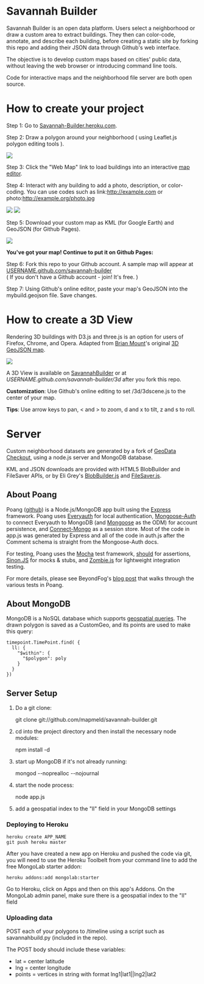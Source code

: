 # Savannah Builder

Savannah Builder is an open data platform. Users select a neighborhood or draw a custom area to extract buildings. They then can color-code, annotate, and describe each building, before creating a static site by forking this repo and adding their JSON data through Github's web interface.

The objective is to develop custom maps based on cities' public data, without leaving the web browser or introducing command line tools.

Code for interactive maps and the neighborhood file server are both open source.

# How to create your project

Step 1: Go to <a href="http://Savannah-Builder.heroku.com" target="_blank">Savannah-Builder.heroku.com</a>.

Step 2: Draw a polygon around your neighborhood ( using Leaflet.js polygon editing tools ).

<img src="http://i.imgur.com/U9uW5.png"/>

Step 3: Click the "Web Map" link to load buildings into an interactive <a href="http://savannah-builder.herokuapp.com/timeline?customgeo=50bc6eb9c446eb0200007455">map editor</a>.

Step 4: Interact with any building to add a photo, description, or color-coding. You can use codes such as link:http://example.com or photo:http://example.org/photo.jpg

<img src="http://i.imgur.com/566W8.png"/>

<img src="http://i.imgur.com/WmhxI.png"/>

Step 5: Download your custom map as KML (for Google Earth) and GeoJSON (for Github Pages).

<img src="http://i.imgur.com/OggY1.png"/>

<strong>You've got your map! Continue to put it on Github Pages:</strong>

Step 6: Fork this repo to your Github account. A sample map will appear at <a href="http://mapmeld.github.com/savannah-builder">USERNAME.github.com/savannah-builder</a>
<br/>
( If you don't have a Github account - join! It's free. )

Step 7: Using Github's online editor, paste your map's GeoJSON into the mybuild.geojson file.  Save changes.

# How to create a 3D View

Rendering 3D buildings with D3.js and three.js is an option for users of Firefox, Chrome, and Opera. Adapted from <a href="https://github.com/bmount">Brian Mount</a>'s original <a href="http://b.aguacat.es/anatine/_design/funbun/index.html">3D GeoJSON map</a>.

<img src="http://i.imgur.com/aWWvI.png"/>

A 3D View is available on <a href="http://savannah-builder.herokuapp.com">SavannahBuilder</a> or at <em>USERNAME.github.com/savannah-builder/3d</em> after you fork this repo.

<strong>Customization</strong>: Use Github's online editing to set /3d/3dscene.js to the center of your map.

<strong>Tips</strong>: Use arrow keys to pan, < and > to zoom, d and x to tilt, z and s to roll.

# Server

Custom neighborhood datasets are generated by a fork of <a href="https://github.com/codeforamerica/geodata-checkout">GeoData Checkout</a>, using a node.js server and MongoDB database.

KML and JSON downloads are provided with HTML5 BlobBuilder and FileSaver APIs, or by Eli Grey's <a href="https://github.com/eligrey/BlobBuilder.js">BlobBuilder.js</a> and <a href="https://github.com/eligrey/FileSaver.js">FileSaver.js</a>.

## About Poang

Poang ([github](https://github.com/BeyondFog/Poang)) is a Node.js/MongoDB app built using the [Express](http://expressjs.com/) framework. Poang uses [Everyauth](http://everyauth.com/) for local authentication, [Mongoose-Auth](https://github.com/bnoguchi/mongoose-auth) to connect Everyauth to MongoDB (and [Mongoose](http://mongoosejs.com/) as the ODM) for account persistence, and [Connect-Mongo](https://github.com/kcbanner/connect-mongo) as a session store. Most of the code in app.js was generated by Express and all of the code in auth.js after the Comment schema is straight from the Mongoose-Auth docs.

For testing, Poang uses the [Mocha](http://visionmedia.github.com/mocha/) test framework, [should](https://github.com/visionmedia/should.js) for assertions, [Sinon.JS](http://sinonjs.org/) for mocks & stubs, and [Zombie.js](http://zombie.labnotes.org/) for lightweight integration testing.

For more details, please see BeyondFog's [blog post](http://blog.beyondfog.com/?p=222) that walks through the various tests in Poang.

## About MongoDB

MongoDB is a NoSQL database which supports <a href="http://www.mongodb.org/display/DOCS/Geospatial+Indexing">geospatial queries</a>. The drawn polygon is saved as a CustomGeo, and its points are used to make this query:

    timepoint.TimePoint.find( {
      ll: {
        "$within": {
          "$polygon": poly
        }
      }
    })

## Server Setup

1) Do a git clone:

    git clone git://github.com/mapmeld/savannah-builder.git
    
2) cd into the project directory and then install the necessary node modules:

    npm install -d

3) start up MongoDB if it's not already running:
  
    mongod --noprealloc --nojournal
    
4) start the node process:

    node app.js

5) add a geospatial index to the "ll" field in your MongoDB settings

### Deploying to Heroku

    heroku create APP_NAME
    git push heroku master

After you have created a new app on Heroku and pushed the code via git, you will need to use the Heroku Toolbelt from your command line to add the free MongoLab starter addon:

    heroku addons:add mongolab:starter

Go to Heroku, click on Apps and then on this app's Addons. On the MongoLab admin panel, make sure there is a geospatial index to the "ll" field


### Uploading data

POST each of your polygons to /timeline using a script such as savannahbuild.py (included in the repo).

The POST body should include these variables:

* lat = center latitude
* lng = center longitude
* points = vertices in string with format lng1|lat1||lng2|lat2